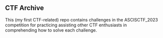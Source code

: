 ## CTF Archive
This (my first CTF-related) repo contains challenges in the ASCISCTF_2023 competition for practicing assisting other CTF enthusiasts in comprehending how to solve each challenge.

